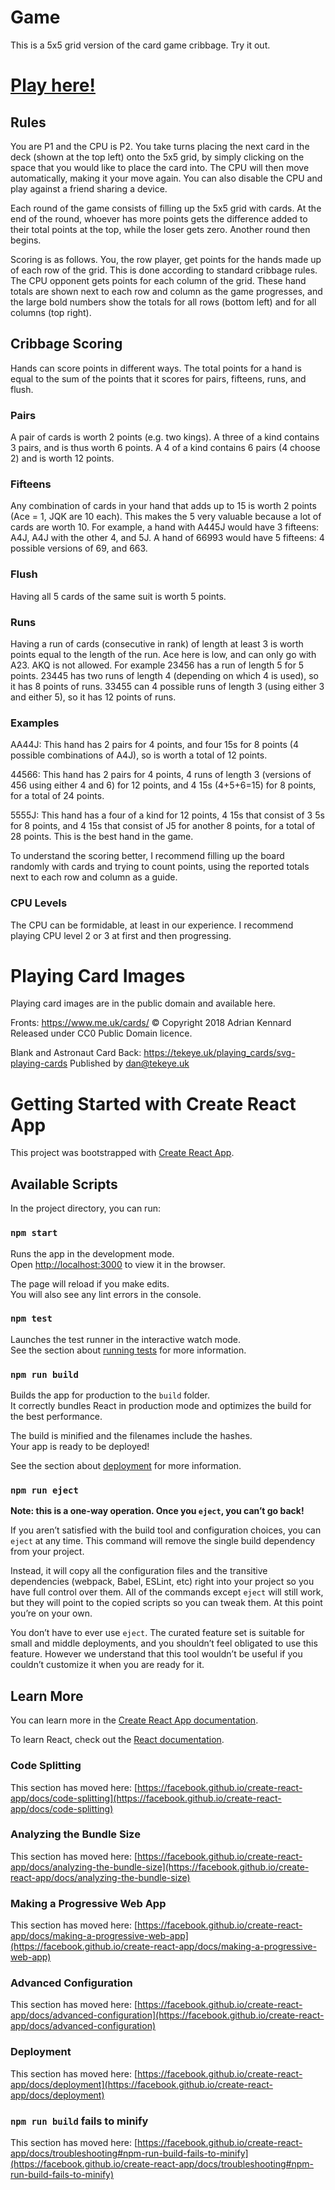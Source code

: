 # Game

This is a 5x5 grid version of the card game cribbage. Try it out.

# [Play here!](https://ananswam.github.io/cribbage-grid)

## Rules

You are P1 and the CPU is P2. You take turns placing the next card in the deck (shown at the top left) onto the 5x5 grid, by simply clicking on the space that you would like to place the card into. The CPU will then move automatically, making it your move again. You can also disable the CPU and play against a friend sharing a device.

Each round of the game consists of filling up the 5x5 grid with cards. At the end of the round, whoever has more points gets the difference added to their total points at the top, while the loser gets zero. Another round then begins.

Scoring is as follows. You, the row player, get points for the hands made up of each row of the grid. This is done according to standard cribbage rules. The CPU opponent gets points for each column of the grid. These hand totals are shown next to each row and column as the game progresses, and the large bold numbers show the totals for all rows (bottom left) and for all columns (top right).

## Cribbage Scoring

Hands can score points in different ways. The total points for a hand is equal to the sum of the points that it scores for pairs, fifteens, runs, and flush.

### Pairs

A pair of cards is worth 2 points (e.g. two kings). A three of a kind contains 3 pairs, and is thus worth 6 points. A 4 of a kind contains 6 pairs (4 choose 2) and is worth 12 points.

### Fifteens

Any combination of cards in your hand that adds up to 15 is worth 2 points (Ace = 1, JQK are 10 each). This makes the 5 very valuable because a lot of cards are worth 10. For example, a hand with A445J would have 3 fifteens: A4J, A4J with the other 4, and 5J. A hand of 66993 would have 5 fifteens: 4 possible versions of 69, and 663.

### Flush

Having all 5 cards of the same suit is worth 5 points.

### Runs

Having a run of cards (consecutive in rank) of length at least 3 is worth points equal to the length of the run. Ace here is low, and can only go with A23. AKQ is not allowed. For example 23456 has a run of length 5 for 5 points. 23445 has two runs of length 4 (depending on which 4 is used), so it has 8 points of runs. 33455 can 4 possible runs of length 3 (using either 3 and either 5), so it has 12 points of runs.

### Examples

AA44J: This hand has 2 pairs for 4 points, and four 15s for 8 points (4 possible combinations of A4J), so is worth a total of 12 points.

44566: This hand has 2 pairs for 4 points, 4 runs of length 3 (versions of 456 using either 4 and 6) for 12 points, and 4 15s (4+5+6=15) for 8 points, for a total of 24 points.

5555J: This hand has a four of a kind for 12 points, 4 15s that consist of 3 5s for 8 points, and 4 15s that consist of J5 for another 8 points, for a total of 28 points. This is the best hand in the game.

To understand the scoring better, I recommend filling up the board randomly with cards and trying to count points, using the reported totals next to each row and column as a guide.


### CPU Levels

The CPU can be formidable, at least in our experience. I recommend playing CPU level 2 or 3 at first and then progressing.

# Playing Card Images

Playing card images are in the public domain and available here.

Fronts:
https://www.me.uk/cards/
© Copyright 2018 Adrian Kennard
Released under CC0 Public Domain licence.

Blank and Astronaut Card Back:
https://tekeye.uk/playing_cards/svg-playing-cards
Published by dan@tekeye.uk

# Getting Started with Create React App

This project was bootstrapped with [Create React App](https://github.com/facebook/create-react-app).

## Available Scripts

In the project directory, you can run:

### `npm start`

Runs the app in the development mode.\
Open [http://localhost:3000](http://localhost:3000) to view it in the browser.

The page will reload if you make edits.\
You will also see any lint errors in the console.

### `npm test`

Launches the test runner in the interactive watch mode.\
See the section about [running tests](https://facebook.github.io/create-react-app/docs/running-tests) for more information.

### `npm run build`

Builds the app for production to the `build` folder.\
It correctly bundles React in production mode and optimizes the build for the best performance.

The build is minified and the filenames include the hashes.\
Your app is ready to be deployed!

See the section about [deployment](https://facebook.github.io/create-react-app/docs/deployment) for more information.

### `npm run eject`

**Note: this is a one-way operation. Once you `eject`, you can’t go back!**

If you aren’t satisfied with the build tool and configuration choices, you can `eject` at any time. This command will remove the single build dependency from your project.

Instead, it will copy all the configuration files and the transitive dependencies (webpack, Babel, ESLint, etc) right into your project so you have full control over them. All of the commands except `eject` will still work, but they will point to the copied scripts so you can tweak them. At this point you’re on your own.

You don’t have to ever use `eject`. The curated feature set is suitable for small and middle deployments, and you shouldn’t feel obligated to use this feature. However we understand that this tool wouldn’t be useful if you couldn’t customize it when you are ready for it.

## Learn More

You can learn more in the [Create React App documentation](https://facebook.github.io/create-react-app/docs/getting-started).

To learn React, check out the [React documentation](https://reactjs.org/).

### Code Splitting

This section has moved here: [https://facebook.github.io/create-react-app/docs/code-splitting](https://facebook.github.io/create-react-app/docs/code-splitting)

### Analyzing the Bundle Size

This section has moved here: [https://facebook.github.io/create-react-app/docs/analyzing-the-bundle-size](https://facebook.github.io/create-react-app/docs/analyzing-the-bundle-size)

### Making a Progressive Web App

This section has moved here: [https://facebook.github.io/create-react-app/docs/making-a-progressive-web-app](https://facebook.github.io/create-react-app/docs/making-a-progressive-web-app)

### Advanced Configuration

This section has moved here: [https://facebook.github.io/create-react-app/docs/advanced-configuration](https://facebook.github.io/create-react-app/docs/advanced-configuration)

### Deployment

This section has moved here: [https://facebook.github.io/create-react-app/docs/deployment](https://facebook.github.io/create-react-app/docs/deployment)

### `npm run build` fails to minify

This section has moved here: [https://facebook.github.io/create-react-app/docs/troubleshooting#npm-run-build-fails-to-minify](https://facebook.github.io/create-react-app/docs/troubleshooting#npm-run-build-fails-to-minify)
